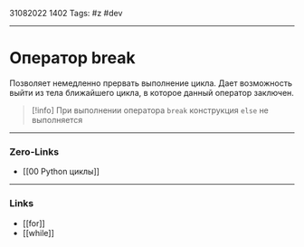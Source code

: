 31082022 1402
Tags: #z #dev 

---
# Оператор break

Позволяет немедленно прервать выполнение цикла. Дает возможность выйти из тела ближайшего цикла, в которое данный оператор заключен.

>[!info]
>При выполнении оператора `break` конструкция `else` не выполняется

---
### Zero-Links
- [[00 Python циклы]]

---
### Links
- [[for]]
- [[while]]